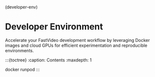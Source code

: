 (developer-env)

# Developer Environment

Accelerate your FastVideo development workflow by leveraging Docker images and cloud GPUs for efficient experimentation and reproducible environments.

:::{toctree}
:caption: Contents
:maxdepth: 1

docker
runpod
:::

